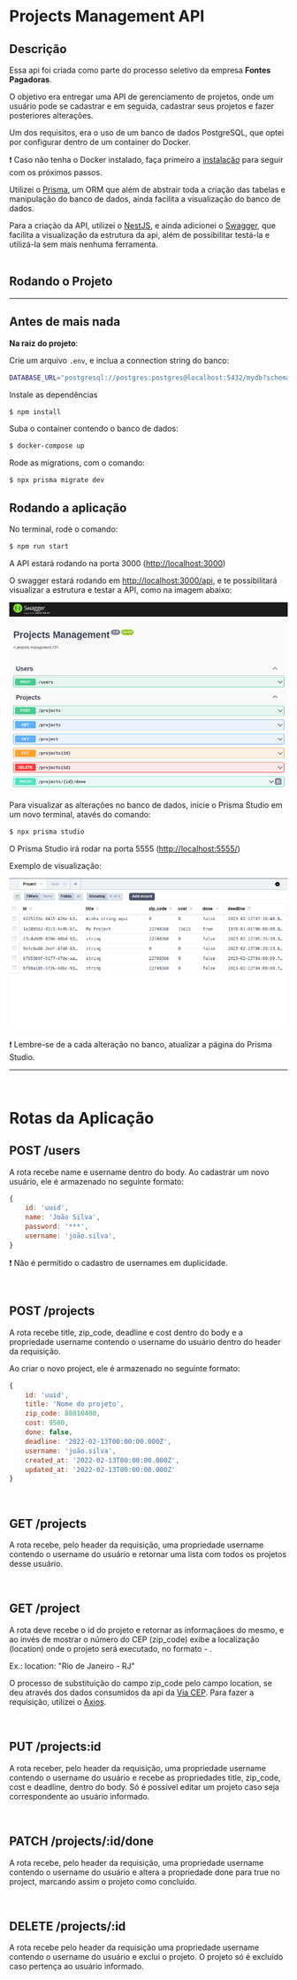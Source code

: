 # Projects Management API


## Descrição

Essa api foi criada como parte do processo seletivo da empresa **Fontes Pagadoras**.

O objetivo era entregar uma API de gerenciamento de projetos, onde um usuário pode se cadastrar e em seguida, cadastrar seus projetos e fazer posteriores alterações.

Um dos requisitos, era o uso de um banco de dados PostgreSQL, que optei por configurar dentro de um container do Docker.

:exclamation: Caso não tenha o Docker instalado, faça primeiro a [instalação](https://docs.docker.com/engine/install/) para seguir com os próximos passos.

Utilizei o [Prisma](https://www.prisma.io/), um ORM que além de abstrair toda a criação das tabelas e manipulação do banco de dados, ainda facilita a visualização do banco de dados.

Para a criação da API, utilizei o [NestJS](https://nestjs.com/), e ainda adicionei o [Swagger](https://swagger.io/), que facilita a visualização da estrutura da api, além de possibilitar testá-la e utilizá-la sem mais nenhuma ferramenta.
<br>
<br>
<!-- <hr> -->

## Rodando o Projeto

<hr>

## Antes de mais nada

**Na raiz do projeto**:

Crie um arquivo `.env`, e inclua a connection string do banco:
```bash
DATABASE_URL="postgresql://postgres:postgres@localhost:5432/mydb?schema=public"
```

Instale as dependências

```bash
$ npm install
```

Suba o container contendo o banco de dados:

```bash
$ docker-compose up
```

Rode as migrations, com o comando:
```bash
$ npx prisma migrate dev
```
## Rodando a aplicação

No terminal, rode o comando:
```bash
$ npm run start
```

A API estará rodando na porta 3000 ([http://localhost:3000](http://localhost:3000))

O swagger estará rodando em [http://localhost:3000/api](http://localhost:3000/api), e te possibilitará visualizar a estrutura e testar a API, como na imagem abaixo:

![Swagger page](/readme-images/swagger.png "Swagger screen")

Para visualizar as alterações no banco de dados, inicie o Prisma Studio em um novo terminal, atavés do comando:
```bash
$ npx prisma studio
```
O Prisma Studio irá rodar na porta 5555 ([http://localhost:5555/](http://localhost:5555/))

Exemplo de visualização:

![Prisma Studio](/readme-images/prisma-studio.png "Prisma Studio screen")

:exclamation: Lembre-se de a cada alteração no banco, atualizar a página do Prisma Studio.

<hr>
<br>

# Rotas da Aplicação

## POST /users

A rota recebe name e username dentro do body. Ao cadastrar um novo usuário, ele é armazenado no seguinte formato:

```js
{
    id: 'uuid',
    name: 'João Silva',
    password: '***',
    username: 'joão.silva',
}

```

:exclamation: Não é permitido o cadastro de usernames em duplicidade.

<br>

## POST /projects

A rota recebe title, zip_code, deadline e cost dentro do body e a propriedade username contendo o username do usuário dentro do header da requisição.

Ao criar o novo project, ele é armazenado no seguinte formato:

```js
{
    id: 'uuid',
    title: 'Nome do projeto',
    zip_code: 88010400,
    cost: 9500,
    done: false,
    deadline: '2022-02-13T00:00:00.000Z',
    username: 'joão.silva',
    created_at: '2022-02-13T00:00:00.000Z',
    updated_at: '2022-02-13T00:00:00.000Z'
}

```

<br>

## GET /projects

A rota recebe, pelo header da requisição, uma propriedade username contendo o username do usuário e retornar uma lista com todos os projetos desse usuário.

<br>

## GET  /project

A rota deve recebe o id do projeto e retornar as informaçãoes do mesmo, e ao invés de mostrar o número do CEP (zip_code) exibe a localização (location) onde o projeto será executado, no formato <cidade> - <estado>.

Ex.: location: "Rio de Janeiro - RJ"


O processo de substituição do campo zip_code pelo campo location, se deu através dos dados consumidos da api da [Via CEP](https://viacep.com.br).
Para fazer a requisição, utilizei o [Axios](https://axios-http.com/docs/intro).

<br>

## PUT /projects:id

A rota receber, pelo header da requisição, uma propriedade username contendo o username do usuário e recebe as propriedades title, zip_code, cost e deadline, dentro do body. Só é possível editar um projeto caso seja correspondente ao usuário informado.

<br>

## PATCH /projects/:id/done

A rota recebe, pelo header da requisição, uma propriedade username contendo o username do usuário e altera a propriedade done para true no project, marcando assim o projeto como concluído.

<br>

## DELETE /projects/:id

A rota recebe pelo header da requisição uma propriedade username contendo o username do usuário e exclui o projeto. O projeto só é excluído caso pertença ao usuário informado.